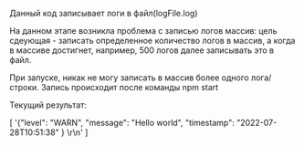 Данный код записывает логи в файл(logFile.log)

На данном этапе возникла проблема с записью логов массив: цель сдеующая - записать определенное количество логов в массив, а когда в массиве достигнет, например, 500 логов далее записывать это в файл. 

При запуске, никак не могу записать в массив более одного лога/строки. Запись происходит после команды npm start 


 Текущий результат: 
 
[
  '{"level": "WARN", "message": "Hello world", "timestamp": "2022-07-28T10:51:38" } \r\n'
]
